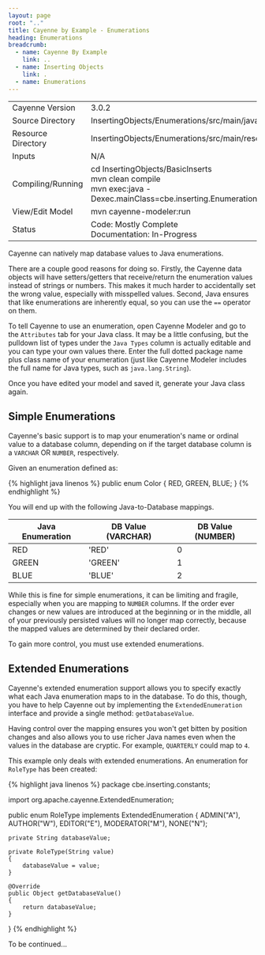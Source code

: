 ```yaml
---
layout: page
root: ".."
title: Cayenne by Example - Enumerations
heading: Enumerations
breadcrumb:
  - name: Cayenne By Example
    link: ..
  - name: Inserting Objects
    link: .
  - name: Enumerations
---
```


<table class="pb">
  <tr>
    <td>Cayenne Version</td>
    <td>3.0.2</td>
  </tr>
  <tr>
    <td>Source Directory</td>
    <td>InsertingObjects/Enumerations/src/main/java</td>
  </tr>
  <tr>
    <td>Resource Directory</td>
    <td>InsertingObjects/Enumerations/src/main/resources</td>
  </tr>
    <td>Inputs</td>
    <td>N/A</td>
  <tr>
  </tr>
  <tr>
    <td>Compiling/Running</td>
    <td>
      cd InsertingObjects/BasicInserts<br/>
      mvn clean compile<br/>
      mvn exec:java -Dexec.mainClass=cbe.inserting.Enumerations
    </td>
  </tr>
  <tr>
    <td>View/Edit Model</td>
    <td>mvn cayenne-modeler:run</td>
  </tr>
  </tr>
    <td>Status</td>
    <td>
      Code: Mostly Complete<br/>
      Documentation: In-Progress
    </td>
  <tr>
</table>

Cayenne can natively map database values to Java enumerations.

There are a couple good reasons for doing so.  Firstly, the Cayenne data objects will have setters/getters that receive/return the enumeration values instead of strings or numbers.  This makes it much harder to accidentally set the wrong value, especially with misspelled values.  Second, Java ensures that like enumerations are inherently equal, so you can use the `==` operator on them.

To tell Cayenne to use an enumeration, open Cayenne Modeler and go to the `Attributes` tab for your Java class.  It may be a little confusing, but the pulldown list of types under the `Java Types` column is actually editable and you can type your own values there.  Enter the full dotted package name plus class name of your enumeration (just like Cayenne Modeler includes the full name for Java types, such as `java.lang.String`).

Once you have edited your model and saved it, generate your Java class again.

## Simple Enumerations

Cayenne's basic support is to map your enumeration's name or ordinal value to a database column, depending on if the target database column is a `VARCHAR` OR `NUMBER`, respectively.

Given an enumeration defined as:

{% highlight java linenos %}
public enum Color
{
    RED, GREEN, BLUE;
}
{% endhighlight %}

You will end up with the following Java-to-Database mappings.

Java Enumeration | DB Value (VARCHAR) | DB Value (NUMBER)
---------------- | ------------------ | -----------------
RED              | 'RED'              | 0
GREEN            | 'GREEN'            | 1
BLUE             | 'BLUE'             | 2

While this is fine for simple enumerations, it can be limiting and fragile, especially when you are mapping to `NUMBER` columns.  If the order ever changes or new values are introduced at the beginning or in the middle, all of your previously persisted values will no longer map correctly, because the mapped values are determined by their declared order.

To gain more control, you must use extended enumerations.

## Extended Enumerations

Cayenne's extended enumeration support allows you to specify exactly what each Java enumeration maps to in the database.  To do this, though, you have to help Cayenne out by implementing the `ExtendedEnumeration` interface and provide a single method: `getDatabaseValue`.

Having control over the mapping ensures you won't get bitten by position changes and also allows you to use richer Java names even when the values in the database are cryptic.  For example, `QUARTERLY` could map to `4`.

This example only deals with extended enumerations.  An enumeration for `RoleType` has been created:

{% highlight java linenos %}
package cbe.inserting.constants;

import org.apache.cayenne.ExtendedEnumeration;

public enum RoleType implements ExtendedEnumeration
{
    ADMIN("A"), AUTHOR("W"), EDITOR("E"), MODERATOR("M"), NONE("N");

    private String databaseValue;

    private RoleType(String value)
    {
        databaseValue = value;
    }

    @Override
    public Object getDatabaseValue()
    {
        return databaseValue;
    }
}
{% endhighlight %}

To be continued... 
